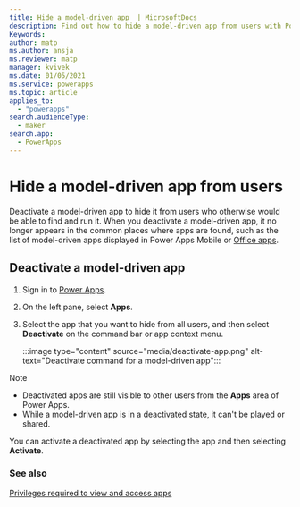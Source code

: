 ```yaml
---
title: Hide a model-driven app  | MicrosoftDocs
description: Find out how to hide a model-driven app from users with Power Apps
Keywords: 
author: matp
ms.author: ansja
ms.reviewer: matp
manager: kvivek
ms.date: 01/05/2021
ms.service: powerapps
ms.topic: article
applies_to: 
  - "powerapps"
search.audienceType: 
  - maker
search.app: 
  - PowerApps
---
```

# Hide a model-driven app from users

Deactivate a model-driven app to hide it from users who otherwise would be able to find and run it. When you deactivate a model-driven app, it no longer appears in the common places where apps are found, such as the list of model-driven apps displayed in Power Apps Mobile or [Office apps](https://www.office.com/apps).

## Deactivate a model-driven app

1. Sign in to [Power Apps](https://make.powerapps.com/?utm_source=padocs&utm_medium=linkinadoc&utm_campaign=referralsfromdoc).
1. On the left pane, select **Apps**.<!--note from editor: Via https://styleguides.azurewebsites.net/Styleguide/Read?id=2700&topicid=35503 -->
1. Select the app that you want to hide from all users, and then select **Deactivate** on the command bar or app context menu.

   :::image type="content" source="media/deactivate-app.png" alt-text="Deactivate command for a model-driven app":::

> [!NOTE]
> - Deactivated apps are still visible to other users from the **Apps** area of Power Apps.
> - While a model-driven app is in a deactivated state, it can't be played or shared.

You can activate a deactivated app by selecting the app and then selecting **Activate**.<!--note from editor: You would use the comma if the verbs were imperative.-->

### See also

[Privileges required to view and access apps](app-visibility-privileges.md)